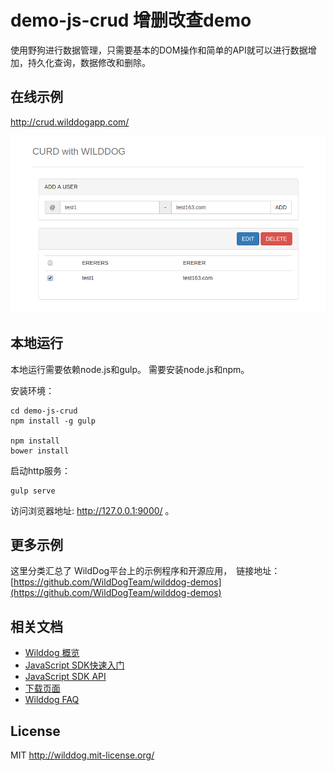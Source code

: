 
# demo-js-crud 增删改查demo

使用野狗进行数据管理，只需要基本的DOM操作和简单的API就可以进行数据增加，持久化查询，数据修改和删除。


## 在线示例
http://crud.wilddogapp.com/

[![一个demo页面的快照](crud.png)](http://crud.wilddogapp.com/)

## 本地运行
本地运行需要依赖node.js和gulp。
需要安装node.js和npm。

安装环境：

```
cd demo-js-crud
npm install -g gulp

npm install
bower install
```

启动http服务：

```
gulp serve
```

访问浏览器地址: http://127.0.0.1:9000/ 。

## 更多示例

这里分类汇总了 WildDog平台上的示例程序和开源应用，　链接地址：[https://github.com/WildDogTeam/wilddog-demos](https://github.com/WildDogTeam/wilddog-demos)

## 相关文档

* [Wilddog 概览](https://z.wilddog.com/overview/introduction)
* [JavaScript SDK快速入门](https://z.wilddog.com/web/quickstart)
* [JavaScript SDK API](https://z.wilddog.com/web/api)
* [下载页面](https://www.wilddog.com/download/)
* [Wilddog FAQ](https://z.wilddog.com/questions)

## License
MIT
http://wilddog.mit-license.org/


